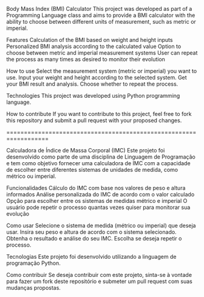 Body Mass Index (BMI) Calculator
This project was developed as part of a Programming Language class
and aims to provide a BMI calculator with the ability to choose between different units of measurement, such as metric or imperial.

Features
 Calculation of the BMI based on weight and height inputs
 Personalized BMI analysis according to the calculated value
 Option to choose between metric and imperial measurement systems
 User can repeat the process as many times as desired to monitor their evolution

How to use
 Select the measurement system (metric or imperial) you want to use.
 Input your weight and height according to the selected system.
 Get your BMI result and analysis.
 Choose whether to repeat the process.

Technologies
 This project was developed using Python programming language.

How to contribute
 If you want to contribute to this project, feel free to fork this repository and submit a pull request with your proposed changes.

==================================================================

Calculadora de Índice de Massa Corporal (IMC)
Este projeto foi desenvolvido como parte de uma disciplina de Linguagem de Programação e tem como objetivo fornecer uma calculadora de IMC com a capacidade de escolher entre diferentes sistemas de unidades de medida, 
como métrico ou imperial.

Funcionalidades
 Cálculo do IMC com base nos valores de peso e altura informados
 Análise personalizada do IMC de acordo com o valor calculado
 Opção para escolher entre os sistemas de medidas métrico e imperial
 O usuário pode repetir o processo quantas vezes quiser para monitorar sua evolução

Como usar
 Selecione o sistema de medida (métrico ou imperial) que deseja usar.
 Insira seu peso e altura de acordo com o sistema selecionado.
 Obtenha o resultado e análise do seu IMC.
 Escolha se deseja repetir o processo.

Tecnologias
 Este projeto foi desenvolvido utilizando a linguagem de programação Python.

Como contribuir
Se deseja contribuir com este projeto, sinta-se à vontade para fazer um fork deste repositório e submeter um pull request com suas mudanças propostas.
